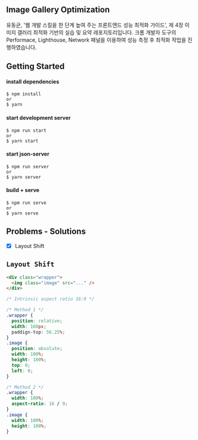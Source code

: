 ## Image Gallery Optimization

유동균, '웹 개발 스킬을 한 단계 높여 주는 프론트엔드 성능 최적화 가이드', 제 4장 이미지 갤러리 최적화 기반의 실습 및 요약 레포지토리입니다. 크롬 개발자 도구의 Performace, Lighthouse, Network 패널을 이용하여 성능 측정 후 최적화 작업을 진행하였습니다.

## Getting Started

#### install dependencies

```
$ npm install
or
$ yarn
```

#### start development server

```
$ npm run start
or
$ yarn start
```

#### start json-server

```
$ npm run server
or
$ yarn server
```

#### build + serve

```
$ npm run serve
or
$ yarn serve
```

## Problems - Solutions

- [x] Layout Shift

## `Layout Shift`

```html
<div class="wrapper">
  <img class="image" src="..." />
</div>
```

```css
/* Intrinsic aspect ratio 16:9 */

/* Method 1 */
.wrapper {
  position: relative;
  width: 160px;
  paddign-top: 56.25%;
}
.image {
  position: absolute;
  width: 100%;
  height: 100%;
  top: 0;
  left: 0;
}

/* Method 2 */
.wrapper {
  width: 100%;
  aspect-ratio: 16 / 9;
}
.image {
  width: 100%;
  height: 100%;
}
```
